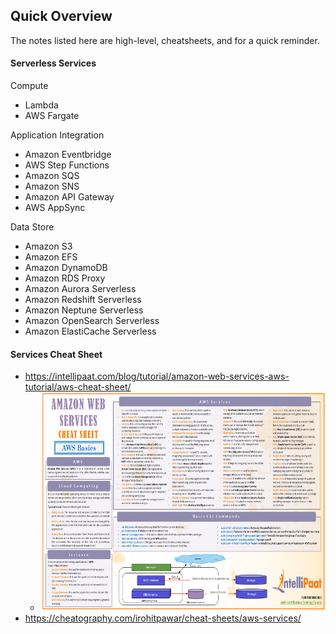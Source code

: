 ## Quick Overview

The notes listed here are high-level, cheatsheets, and for a quick reminder.

#### Serverless Services
Compute
- Lambda
- AWS Fargate

Application Integration
- Amazon Eventbridge
- AWS Step Functions
- Amazon SQS
- Amazon SNS
- Amazon API Gateway
- AWS AppSync

Data Store
- Amazon S3
- Amazon EFS
- Amazon DynamoDB
- Amazon RDS Proxy
- Amazon Aurora Serverless
- Amazon Redshift Serverless
- Amazon Neptune Serverless
- Amazon OpenSearch Serverless
- Amazon ElastiCache Serverless

#### Services Cheat Sheet
- https://intellipaat.com/blog/tutorial/amazon-web-services-aws-tutorial/aws-cheat-sheet/
  - <img src="./images/aws-cheatsheet.png" height="350">
- https://cheatography.com/irohitpawar/cheat-sheets/aws-services/
